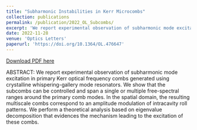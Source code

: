 ```yaml
---
title: "Subharmonic Instabilities in Kerr Microcombs"
collection: publications
permalink: /publication/2022_OL_Subcombs/
excerpt: 'We report experimental observation of subharmonic mode excitation in primary Kerr optical frequency combs generated using crystalline whispering-gallery mode resonators.'
date: 2022-11-28
venue: 'Optics Letters'
paperurl: 'https://doi.org/10.1364/OL.476647'
---
```


[Download PDF here](http://fengyuliu.com/files/2022_OL_Subcombs.pdf)

ABSTRACT: 
We report experimental observation of subharmonic mode excitation in primary Kerr optical frequency combs generated using crystalline whispering-gallery mode resonators. We show that the subcombs can be controlled and span a single or multiple free-spectral ranges around the primary comb modes. In the spatial domain, the resulting multiscale combs correspond to an amplitude modulation of intracavity roll patterns. We perform a theoretical analysis based on eigenvalue decomposition that evidences the mechanism leading to the excitation of these combs.
